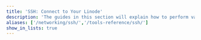 ```yaml
---
title: 'SSH: Connect to Your Linode'
description: 'The guides in this section will explain how to perform various tasks using SSH, Secure SHell, such as connecting to your Linode using various methods.'
aliases: ['/networking/ssh/','/tools-reference/ssh/']
show_in_lists: true
---
```


